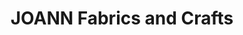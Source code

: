 ---
title: "JOANN Fabrics and Crafts"
url: /jefferson-square/joann-fabrics-and-crafts/
shop: Basteln
---